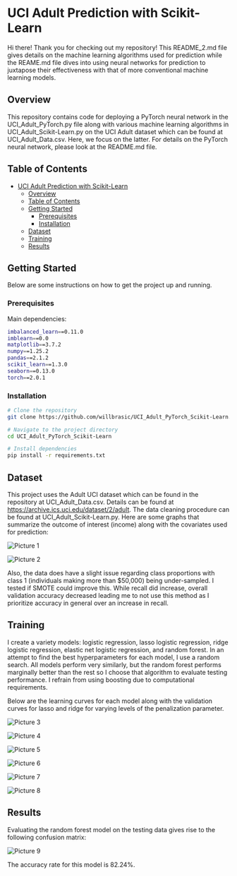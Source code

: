 
# UCI Adult Prediction with Scikit-Learn

Hi there! Thank you for checking out my repository! This README_2.md file gives
details on the machine learning algorithms used for prediction while the REAME.md
file dives into using neural networks for prediction to juxtapose their
effectiveness with that of more conventional machine learning models.

## Overview

This repository contains code for deploying a PyTorch neural network in the UCI_Adult_PyTorch.py file
along with various machine learning algorithms in UCI_Adult_Scikit-Learn.py on the UCI Adult dataset
which can be found at UCI_Adult_Data.csv. Here, we focus on the latter. For details on
the PyTorch neural network, please look at the README.md file.

## Table of Contents

- [UCI Adult Prediction with Scikit-Learn](#project-name)
  - [Overview](#overview)
  - [Table of Contents](#table-of-contents)
  - [Getting Started](#getting-started)
    - [Prerequisites](#prerequisites)
    - [Installation](#installation)
  - [Dataset](#dataset)
  - [Training](#training)
  - [Results](#results)

## Getting Started

Below are some instructions on how to get the project up and running.

### Prerequisites

Main dependencies:

```bash
imbalanced_learn==0.11.0
imblearn==0.0
matplotlib==3.7.2
numpy==1.25.2
pandas==2.1.2
scikit_learn==1.3.0
seaborn==0.13.0
torch==2.0.1
```

### Installation

```bash
# Clone the repository
git clone https://github.com/willbrasic/UCI_Adult_PyTorch_Scikit-Learn.git

# Navigate to the project directory
cd UCI_Adult_PyTorch_Scikit-Learn

# Install dependencies
pip install -r requirements.txt
```

## Dataset

This project uses the Adult UCI dataset which can be found in the repository at
UCI_Adult_Data.csv. Details can be found at https://archive.ics.uci.edu/dataset/2/adult.
The data cleaning procedure can be found at UCI_Adult_Scikit-Learn.py. Here are some graphs
that summarize the outcome of interest (income) along with the covariates used
for prediction:

![Picture 1](https://github.com/willbrasic/UCI_Adult_PyTorch_sklearn/blob/main/UCI_Adult_Scikit-Learn_Pictures/UCI_Adult_Data_Summary_1.png)

![Picture 2](https://github.com/willbrasic/UCI_Adult_PyTorch_sklearn/blob/main/UCI_Adult_Scitkit-Learn_Pictures/UCI_Adult_Data_Summary_2.png)

Also, the data does have a slight issue regarding class proportions with class 1
(individuals making more than $50,000) being under-sampled. I tested if SMOTE could
improve this. While recall did increase, overall validation accuracy decreased leading
me to not use this method as I prioritize accuracy in general over an increase in recall.

## Training

I create a variety models: logistic regression, lasso logistic regression, ridge logistic regression, elastic net logistic regression, and random forest. In an attempt to find the best hyperparameters for each model, I use a random search.
All models perform very similarly, but the random forest performs marginally better than the rest so I choose that algorithm to evaluate testing performance. I refrain from using boosting due to computational requirements.

Below are the learning curves for each model along with the validation curves for lasso and ridge for varying levels of the penalization parameter.

![Picture 3](https://github.com/willbrasic/UCI_Adult_PyTorch_sklearn/blob/main/UCI_Adult_Scitkit-Learn_Pictures/UCI_Adult_LR_Learning_Curve.png)

![Picture 4](https://github.com/willbrasic/UCI_Adult_PyTorch_sklearn/blob/main/UCI_Adult_Scitkit-Learn_Pictures/UCI_Adult_LR_Lasso_Learning_Curve.png)

![Picture 5](https://github.com/willbrasic/UCI_Adult_PyTorch_sklearn/blob/main/UCI_Adult_Scitkit-Learn_Pictures/UCI_Adult_LR_Ridge_Learning_Curve.png)

![Picture 6](https://github.com/willbrasic/UCI_Adult_PyTorch_sklearn/blob/main/UCI_Adult_Scitkit-Learn_Pictures/UCI_Adult_Lasso_Ridge_Validation_Curve.png)

![Picture 7](https://github.com/willbrasic/UCI_Adult_PyTorch_sklearn/blob/main/UCI_Adult_Scitkit-Learn_Pictures/UCI_Adult_LR_Enet_Learning_Curve.png)

![Picture 8](https://github.com/willbrasic/UCI_Adult_PyTorch_sklearn/blob/main/UCI_Adult_Scitkit-Learn_Pictures/UCI_Adult_RF_Learning_Curve.png)

## Results

Evaluating the random forest model on the testing data gives rise to the following confusion matrix:

![Picture 9](https://github.com/willbrasic/UCI_Adult_PyTorch_sklearn/blob/main/UCI_Adult_Scitkit-Learn_Pictures/UCI_Adult_RF_CM.png)

The accuracy rate for this model is 82.24%.
